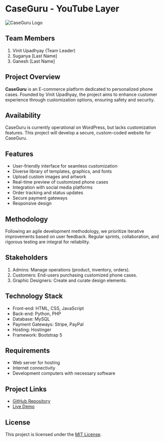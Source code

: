 # CaseGuru - YouTube Layer

![CaseGuru Logo](https://link-to-your-logo-image.com)

## Team Members

1. Vinit Upadhyay (Team Leader)
2. Suganya [Last Name]
3. Ganesh [Last Name]

## Project Overview

**CaseGuru** is an E-commerce platform dedicated to personalized phone cases. Founded by Vinit Upadhyay, the project aims to enhance customer experience through customization options, ensuring safety and security.

## Availability

CaseGuru is currently operational on WordPress, but lacks customization features. This project will develop a secure, custom-coded website for CaseGuru.

## Features

- User-friendly interface for seamless customization
- Diverse library of templates, graphics, and fonts
- Upload custom images and artwork
- Real-time preview of customized phone cases
- Integration with social media platforms
- Order tracking and status updates
- Secure payment gateways
- Responsive design

## Methodology

Following an agile development methodology, we prioritize iterative improvements based on user feedback. Regular sprints, collaboration, and rigorous testing are integral for reliability.

## Stakeholders

1. Admins: Manage operations (product, inventory, orders).
2. Customers: End-users purchasing customized phone cases.
3. Graphic Designers: Create and curate design elements.

## Technology Stack

- Front-end: HTML, CSS, JavaScript
- Back-end: Python, PHP
- Database: MySQL
- Payment Gateways: Stripe, PayPal
- Hosting: Hostinger
- Framework: Bootstrap 5

## Requirements

- Web server for hosting
- Internet connectivity
- Development computers with necessary software

## Project Links

- [GitHub Repository](https://github.com/your-username/CaseGuru)
- [Live Demo](https://your-live-demo-url.com)

## License

This project is licensed under the [MIT License](LICENSE).
